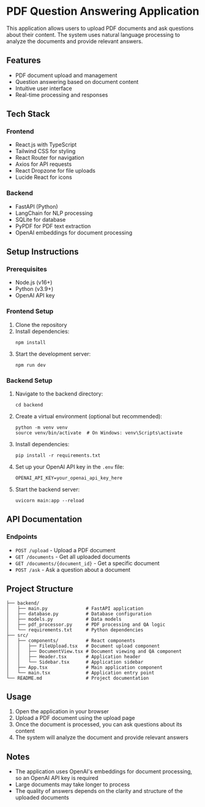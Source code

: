 # PDF Question Answering Application

This application allows users to upload PDF documents and ask questions about their content. The system uses natural language processing to analyze the documents and provide relevant answers.

## Features

- PDF document upload and management
- Question answering based on document content
- Intuitive user interface
- Real-time processing and responses

## Tech Stack

### Frontend
- React.js with TypeScript
- Tailwind CSS for styling
- React Router for navigation
- Axios for API requests
- React Dropzone for file uploads
- Lucide React for icons

### Backend
- FastAPI (Python)
- LangChain for NLP processing
- SQLite for database
- PyPDF for PDF text extraction
- OpenAI embeddings for document processing

## Setup Instructions

### Prerequisites
- Node.js (v16+)
- Python (v3.9+)
- OpenAI API key

### Frontend Setup

1. Clone the repository
2. Install dependencies:
   ```
   npm install
   ```
3. Start the development server:
   ```
   npm run dev
   ```

### Backend Setup

1. Navigate to the backend directory:
   ```
   cd backend
   ```
2. Create a virtual environment (optional but recommended):
   ```
   python -m venv venv
   source venv/bin/activate  # On Windows: venv\Scripts\activate
   ```
3. Install dependencies:
   ```
   pip install -r requirements.txt
   ```
4. Set up your OpenAI API key in the `.env` file:
   ```
   OPENAI_API_KEY=your_openai_api_key_here
   ```
5. Start the backend server:
   ```
   uvicorn main:app --reload
   ```

## API Documentation

### Endpoints

- `POST /upload` - Upload a PDF document
- `GET /documents` - Get all uploaded documents
- `GET /documents/{document_id}` - Get a specific document
- `POST /ask` - Ask a question about a document

## Project Structure

```
├── backend/
│   ├── main.py              # FastAPI application
│   ├── database.py          # Database configuration
│   ├── models.py            # Data models
│   ├── pdf_processor.py     # PDF processing and QA logic
│   └── requirements.txt     # Python dependencies
├── src/
│   ├── components/          # React components
│   │   ├── FileUpload.tsx   # Document upload component
│   │   ├── DocumentView.tsx # Document viewing and QA component
│   │   ├── Header.tsx       # Application header
│   │   └── Sidebar.tsx      # Application sidebar
│   ├── App.tsx              # Main application component
│   └── main.tsx             # Application entry point
└── README.md                # Project documentation
```

## Usage

1. Open the application in your browser
2. Upload a PDF document using the upload page
3. Once the document is processed, you can ask questions about its content
4. The system will analyze the document and provide relevant answers

## Notes

- The application uses OpenAI's embeddings for document processing, so an OpenAI API key is required
- Large documents may take longer to process
- The quality of answers depends on the clarity and structure of the uploaded documents
